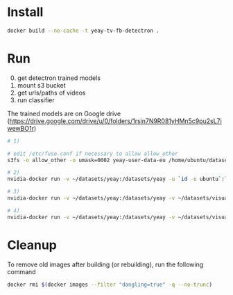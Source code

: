 # Install

```sh
docker build --no-cache -t yeay-tv-fb-detectron .
```

# Run
0) get detectron trained models
1) mount s3 bucket
2) get urls/paths of videos
3) run classifier

The trained models are on Google drive (https://drive.google.com/drive/u/0/folders/1rsin7N9R081yHMn5c9pu2sL7iwewBO1r)

```sh
# 1)

# edit /etc/fuse.conf if necessary to allow allow_other
s3fs -o allow_other -o umask=0002 yeay-user-data-eu /home/ubuntu/datasets/yeay/s3/yeay-user-data-eu

# 2)
nvidia-docker run -v ~/datasets/yeay:/datasets/yeay -u `id -u ubuntu`:`id -g ubuntu` --rm -it yeay-tv-fb-detectron python tools/get_remote_videos.py

# 3)
nvidia-docker run -v ~/datasets/yeay:/datasets/yeay -v ~/datasets/visualgenome:/datasets/visualgenome --rm -it yeay-tv-fb-detectron python tools/infer_yeay_production.py

# 4)
nvidia-docker run -v ~/datasets/yeay:/datasets/yeay -v ~/datasets/visualgenome:/datasets/visualgenome --rm -it yeay-tv-fb-detectron python tools/infer_video_segm.py --cfg configs/12_2017_baselines/e2e_mask_rcnn_R-50-FPN_2x.yaml --wts https://s3-us-west-2.amazonaws.com/detectron/35859007/12_2017_baselines/e2e_mask_rcnn_R-50-FPN_2x.yaml.01_49_07.By8nQcCH/output/train/coco_2014_train:coco_2014_valminusminival/generalized_rcnn/model_final.pkl --output-dir /datasets/yeay/output /datasets/yeay/video_url_list.json
```

# Cleanup

To remove old images after building (or rebuilding), run the following command

```sh
docker rmi $(docker images --filter "dangling=true" -q --no-trunc)
```
